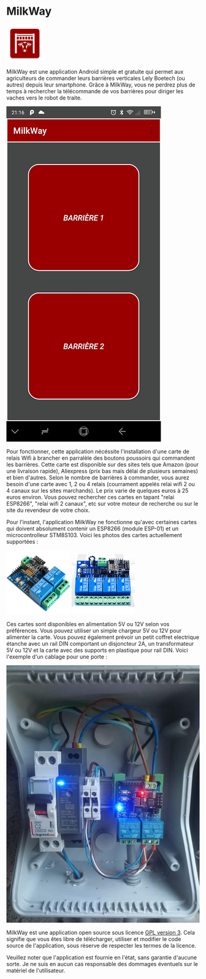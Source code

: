 # MilkWay

![Logo de MilkWay](images/logo.png "Logo de MilkWay") 

MilkWay est une application Android simple et gratuite qui permet aux agriculteurs de commander leurs barrières verticales Lely Boetech (ou autres) depuis leur smartphone. Grâce à MilkWay, vous ne perdrez plus de temps à rechercher la télécommande de vos barrières pour diriger les vaches vers le robot de traite.

![Application MilkWay](images/application_2portes.jpg "Application MilkWay")

Pour fonctionner, cette application nécéssite l'installation d'une carte de relais Wifi à brancher en parralèle des boutons poussoirs qui commandent les barrières. Cette carte est disponible sur des sites tels que Amazon (pour une livraison rapide), Aliexpress (prix bas mais délai de plusieurs semaines) et bien d'autres. Selon le nombre de barrières à commander, vous aurez besoin d'une carte avec 1, 2 ou 4 relais (courrament appelés relai wifi 2 ou 4 canaux sur les sites marchands). Le prix varie de quelques euros à 25 euros environ. Vous pouvez rechercher ces cartes en tapant "relai ESP8266", "relai wifi 2 canaux", etc sur votre moteur de recherche ou sur le site du revendeur de votre choix. 

Pour l'instant, l'application MilkWay ne fonctionne qu'avec certaines cartes qui doivent absolument contenir un ESP8266 (module ESP-01) et un microcontrolleur STM8S103. Voici les photos des cartes actuellement supportées : 

![Image relai wifi deux cannaux](images/relai_2_contacts.png "Relai wifi 2 canaux")
![Image relai wifi quatre cannaux](images/relai_4_contacts.png "Relai wifi 4 canaux")

Ces cartes sont disponibles en alimentation 5V ou 12V selon vos préférences. Vous pouvez utiliser un simple chargeur 5V ou 12V pour alimenter la carte. Vous pouvez également prévoir un petit coffret electrique étanche avec un rail DIN comportant un disjoncteur 2A, un transformateur 5V ou 12V et la carte avec des supports en plastique pour rail DIN. Voici l'exemple d'un cablage pour une porte : 

![Photo d'un coffret électrique étanche cablé](images/relai.jpg "Exemple de câblage")

MilkWay est une application open source sous licence [GPL version 3](LICENSE). Cela signifie que vous êtes libre de télécharger, utiliser et modifier le code source de l'application, sous réserve de respecter les termes de la licence.

Veuillez noter que l'application est fournie en l'état, sans garantie d'aucune sorte. Je ne suis en aucun cas responsable des dommages éventuels sur le matériel de l'utilisateur.
